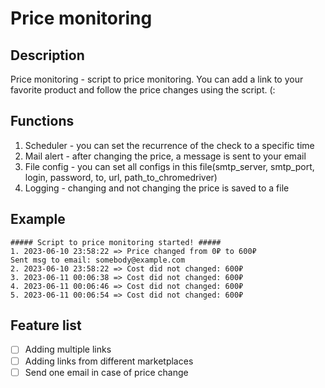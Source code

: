 # Price monitoring 

## Description
Price monitoring - script to price monitoring. You can add a link to your favorite product and 
follow the price changes using the script. (:

## Functions
1. Scheduler - you can set the recurrence of the check to a specific time
2. Mail alert - after changing the price, a message is sent to your email
3. File config - you can set all configs in this file(smtp_server, smtp_port, login, password, 
to, url, path_to_chromedriver)
4. Logging - changing and not changing the price is saved to a file

## Example
```
##### Script to price monitoring started! #####
1. 2023-06-10 23:58:22 => Price changed from 0₽ to 600₽
Sent msg to email: somebody@example.com
2. 2023-06-10 23:58:22 => Cost did not changed: 600₽
3. 2023-06-11 00:06:38 => Cost did not changed: 600₽
4. 2023-06-11 00:06:46 => Cost did not changed: 600₽
5. 2023-06-11 00:06:54 => Cost did not changed: 600₽
```
## Feature list
- [ ] Adding multiple links
- [ ] Adding links from different marketplaces
- [ ] Send one email in case of price change
